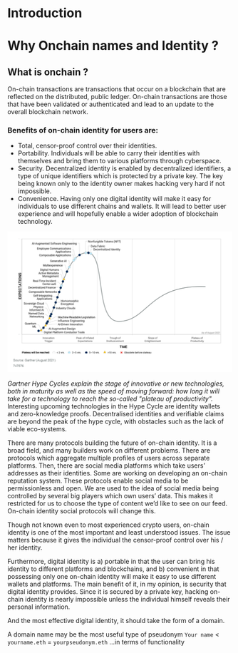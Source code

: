 # Introduction

# Why Onchain names and Identity ?

## What is onchain ?

On-chain transactions are transactions that occur on a blockchain that are reflected on the distributed, public ledger. On-chain transactions are those that have been validated or authenticated and lead to an update to the overall blockchain network.

### Benefits of on-chain identity for users are:

- Total, censor-proof control over their identities.
- Portability. Individuals will be able to carry their identities with themselves and bring them to various platforms through cyberspace.
- Security. Decentralized identity is enabled by decentralized identifiers, a type of unique identifiers which is protected by a private key. The key being known only to the identity owner makes hacking very hard if not impossible.
- Convenience. Having only one digital identity will make it easy for individuals to use different chains and wallets. It will lead to better user experience and will hopefully enable a wider adoption of blockchain technology.

![picture 1](/assets/01.png)

*Gartner Hype Cycles explain the stage of innovative or new technologies, both in maturity as well as the speed of moving forward: how long it will take for a technology to reach the so-called "plateau of productivity".*
Interesting upcoming technologies in the Hype Cycle are identity wallets and zero-knowledge proofs. Decentralised identities and verifiable claims are beyond the peak of the hype cycle, with obstacles such as the lack of viable eco-systems.

There are many protocols building the future of on-chain identity. It is a broad field, and many builders work on different problems. There are protocols which aggregate multiple profiles of users across separate platforms. Then, there are social media platforms which take users’ addresses as their identities. Some are working on developing an on-chain reputation system.
These protocols enable social media to be permissionless and open. We are used to the idea of social media being controlled by several big players which own users’ data. This makes it restricted for us to choose the type of content we’d like to see on our feed. On-chain identity social protocols will change this.

Though not known even to most experienced crypto users, on-chain identity is one of the most important and least understood issues. The issue matters because it gives the individual the censor-proof control over his / her identity.

Furthermore, digital identity is a) portable in that the user can bring his identity to different platforms and blockchains, and b) convenient in that possessing only one on-chain identity will make it easy to use different wallets and platforms. The main benefit of it, in my opinion, is security that digital identity provides. Since it is secured by a private key, hacking on-chain identity is nearly impossible unless the individual himself reveals their personal information.

And the most effective digital identity, it should take the form of a domain.

A domain name may be the most useful type of pseudonym
`Your name` <
`yourname.eth` =
`yourpseudonym.eth`
...in terms of functionality